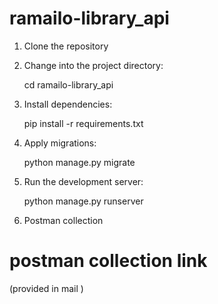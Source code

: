 # ramailo-library_api
1) Clone the repository 

2) Change into the project directory:

    cd ramailo-library_api

3) Install dependencies:

    pip install -r requirements.txt

4) Apply migrations:

    python manage.py migrate

5) Run the development server:

    python manage.py runserver

6) Postman collection 

# postman collection link
(provided in mail )



